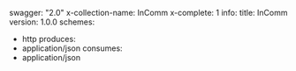 swagger: "2.0"
x-collection-name: InComm
x-complete: 1
info:
  title: InComm
  version: 1.0.0
schemes:
- http
produces:
- application/json
consumes:
- application/json